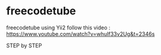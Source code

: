 # freecodetube
freecodetube using Yii2
follow this video : https://www.youtube.com/watch?v=whuIf33v2Ug&t=2346s

STEP by STEP
